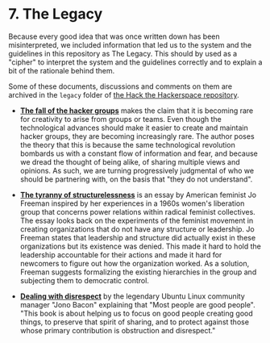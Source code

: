# 7. The Legacy

Because every good idea that was once written down has been misinterpreted, we included information that led us to the system and the guidelines in this repository as The Legacy. This should by used as a "cipher" to interpret the system and the guidelines correctly and to explain a bit of the rationale behind them.

Some of these documents, discussions and comments on them are archived in the `legacy` folder of [the Hack the Hackerspace repository](https://github.com/0x20/HTH).

* [**The fall of the hacker groups**](The_Fall_of_Hacker_Groups) makes the claim that it is becoming rare for creativity to arise from groups or teams. Even though the technological advances should make it easier to create and maintain hacker groups, they are becoming increasingly rare. The author poses the theory that this is because the same technological revolution bombards us with a constant flow of information and fear, and because we dread the thought of being alike, of sharing multiple views and opinions. As such, we are turning progressively judgmental of who we should be partnering with, on the basis that "they do not understand".

* [**The tyranny of structurelessness**](http://www.jofreeman.com/joreen/tyranny.htm) is an essay by American feminist Jo Freeman inspired by her experiences in a 1960s women's liberation group that concerns power relations within radical feminist collectives. The essay looks back on the experiments of the feminist movement in creating organizations that do not have any structure or leadership. Jo Freeman states that leadership and structure did actually exist in these organizations but its existence was denied. This made it hard to hold the leadership accountable for their actions and made it hard for newcomers to figure out how the organization worked. As a solution, Freeman suggests formalizing the existing hierarchies in the group and subjecting them to democratic control.

* [**Dealing with disrespect**](http://dealingwithdisrespect.com/jonobacon-dealingwithdisrespect-1ed.pdf) by the legendary Ubuntu Linux community manager "Jono Bacon" explaining that "Most people are good people". "This book is about helping us to focus on good people creating good things, to preserve that spirit of sharing, and to protect against those whose primary contribution is obstruction and disrespect."
